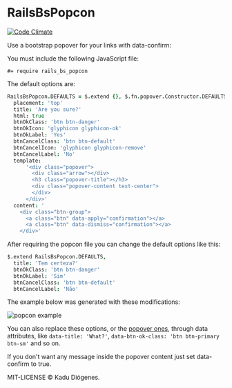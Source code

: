 # RailsBsPopcon
[![Code Climate](https://codeclimate.com/github/fnix/rails_bs_popcon/badges/gpa.svg)](https://codeclimate.com/github/fnix/rails_bs_popcon)

Use a bootstrap popover for your links with data-confirm:

You must include the following JavaScript file:

`#= require rails_bs_popcon`

The default options are:

```coffeescript
RailsBsPopcon.DEFAULTS = $.extend {}, $.fn.popover.Constructor.DEFAULTS,
  placement: 'top'
  title: 'Are you sure?'
  html: true
  btnOkClass: 'btn btn-danger'
  btnOkIcon: 'glyphicon glyphicon-ok'
  btnOkLabel: 'Yes'
  btnCancelClass: 'btn btn-default'
  btnCancelIcon: 'glyphicon glyphicon-remove'
  btnCancelLabel: 'No'
  template:
      '<div class="popover">
        <div class="arrow"></div>
        <h3 class="popover-title"></h3>
        <div class="popover-content text-center">
        </div>
      </div>'
  content: '
    <div class="btn-group">
      <a class="btn" data-apply="confirmation"></a>
      <a class="btn" data-dismiss="confirmation"></a>
    </div>'
```

After requiring the popcon file you can change the default options like this:

```coffeescript
$.extend RailsBsPopcon.DEFAULTS,
  title: 'Tem certeza?'
  btnOkClass: 'btn btn-danger'
  btnOkLabel: 'Sim'
  btnCancelClass: 'btn btn-default'
  btnCancelLabel: 'Não'
```

The example below was generated with these modifications:

![popcon example](https://dl.dropboxusercontent.com/u/1282318/github/rails_bs_popcorn.png "RailsBsPopcon example.")

You can also replace these options, or the [popover ones](http://getbootstrap.com/javascript/#popovers-options), through data
attributes, like `data-title: 'What?'`, `data-btn-ok-class: 'btn btn-primary btn-sm'` and so on.

If you don't want any message inside the popover content just set data-confirm to true.

MIT-LICENSE &copy; Kadu Diógenes.

